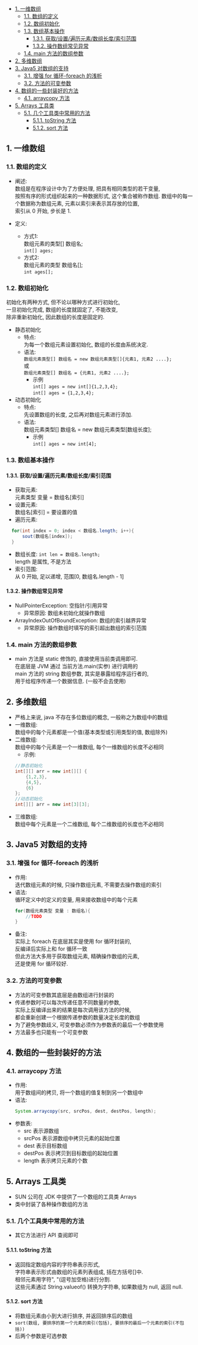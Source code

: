 <!-- TOC -->

- [1. 一维数组](#1-一维数组)
  - [1.1. 数组的定义](#11-数组的定义)
  - [1.2. 数组初始化](#12-数组初始化)
  - [1.3. 数组基本操作](#13-数组基本操作)
    - [1.3.1. 获取/设置/遍历元素/数组长度/索引范围](#131-获取设置遍历元素数组长度索引范围)
    - [1.3.2. 操作数组常见异常](#132-操作数组常见异常)
  - [1.4. main 方法的数组参数](#14-main-方法的数组参数)
- [2. 多维数组](#2-多维数组)
- [3. Java5 对数组的支持](#3-java5-对数组的支持)
  - [3.1. 增强 for 循环-foreach 的浅析](#31-增强-for-循环-foreach-的浅析)
  - [3.2. 方法的可变参数](#32-方法的可变参数)
- [4. 数组的一些封装好的方法](#4-数组的一些封装好的方法)
  - [4.1. arraycopy 方法](#41-arraycopy-方法)
- [5. Arrays 工具类](#5-arrays-工具类)
  - [5.1. 几个工具类中常用的方法](#51-几个工具类中常用的方法)
    - [5.1.1. toString 方法](#511-tostring-方法)
    - [5.1.2. sort 方法](#512-sort-方法)

<!-- /TOC -->

## 1. 一维数组

### 1.1. 数组的定义
- 阐述:   
  数组是在程序设计中为了方便处理, 把具有相同类型的若干变量,  
  按照有序的形式组织起来的一种数据形式, 这个集合被称作数组.
  数组中的每一个数据称为数组元素, 元素以索引来表示其存放的位置,  
  索引从 0 开始, 步长是 1.

- 定义:  
  - 方式1:   
    数组元素的类型[] 数组名;  
    `int[] ages;`  
  - 方式2:  
    数组元素的类型 数组名[];  
    `int ages[];`

### 1.2. 数组初始化
初始化有两种方式, 但不论以哪种方式进行初始化,  
一旦初始化完成, 数组的长度就固定了, 不能改变,  
除非重新初始化, 因此数组的长度是固定的. 
- 静态初始化  
  - 特点:  
    为每一个数组元素设置初始化, 数组的长度由系统决定.
  - 语法:  
    `数组元素类型[] 数组名 = new 数组元素类型[]{元素1, 元素2 ....};`  
    或  
    `数组元素类型[] 数组名 = {元素1, 元素2 ....};`  
    - 示例  
    `int[] ages = new int[]{1,2,3,4};`  
    `int[] ages = {1,2,3,4};`
- 动态初始化  
  - 特点:  
    先设置数组的长度, 之后再对数组元素进行添加.
  - 语法:  
    数组元素类型[] 数组名 = new 数组元素类型[数组长度];
    - 示例  
    `int[] ages = new int[4];` 

### 1.3. 数组基本操作

#### 1.3.1. 获取/设置/遍历元素/数组长度/索引范围
- 获取元素:  
  元素类型 变量 = 数组名[索引]
- 设置元素:  
  数组名[索引] = 要设置的值
- 遍历元素:  
```java
  for(int index = 0; index < 数组名.length; i++){
      sout(数组名[index]);
  }
```
- 数组长度:
  `int len = 数组名.length;`  
  length 是属性, 不是方法
- 索引范围:   
  从 0 开始, 足以递增, 范围[0, 数组名.length - 1]

#### 1.3.2. 操作数组常见异常
- NullPointerException: 空指针/引用异常  
  - 异常原因: 数组未初始化就操作数组
- ArrayIndexOutOfBoundException: 数组的索引越界异常  
  - 异常原因: 操作数组时填写的索引超出数组的索引范围


### 1.4. main 方法的数组参数
- main 方法是 static 修饰的, 直接使用当前类调用即可.  
在底层是 JVM 通过 当前方法.main(实参) 进行调用的  
main 方法的 string 数组参数, 其实是暴露给程序运行者的,  
用于给程序传递一个数据信息. (一般不会去使用)

## 2. 多维数组
- 严格上来说, java 不存在多位数组的概念, 一般称之为数组中的数组
- 一维数组:  
  数组中的每个元素都是一个值(基本类型或引用类型的值, 数组除外)  
- 二维数组:  
  数组中的每个元素是一个一维数组, 每个一维数组的长度不必相同  
  - 示例:  
  ```java
  //静态初始化
  int[][] arr = new int[][] {
      {1,2,3},
      {4,5},
      {6}
  };
  //动态初始化
  int[][] arr = new int[3][3];
  ```
- 三维数组:  
  数组中每个元素是一个二维数组, 每个二维数组的长度也不必相同

## 3. Java5 对数组的支持

### 3.1. 增强 for 循环-foreach 的浅析
- 作用:  
  迭代数组元素的时候, 只操作数组元素, 不需要去操作数组的索引
- 语法:  
  循环定义中的定义的变量, 用来接收数组中的每个元素  
  ```java
  for(数组元素类型 变量 : 数组名){
      //TODO
  }
  ```
- 备注:  
  实际上 foreach 在底层其实是使用 for 循环封装的,  
  反编译后实际上和 for 循环一致  
  但此方法大多用于获取数组元素, 精确操作数组的元素,  
  还是使用 for 循环较好.

### 3.2. 方法的可变参数
- 方法的可变参数其底层是由数组进行封装的
- 传递参数时可以每次传递任意不同数量的参数,  
  实际上反编译出来的结果是每次调用该方法的时候,  
  都会重新创建一个根据传递参数的数量决定长度的数组 
- 为了避免参数歧义, 可变参数必须作为参数表的最后一个参数使用
- 方法最多也只能有一个可变参数 

## 4. 数组的一些封装好的方法

### 4.1. arraycopy 方法
- 作用:  
  用于数组间的拷贝, 将一个数组的值复制到另一个数组中  
- 语法:  
  ```java
  System.arraycopy(src, srcPos, dest, destPos, length);
  ```
- 参数表:  
  - src 表示源数组
  - srcPos 表示源数组中拷贝元素的起始位置  
  - dest 表示目标数组  
  - destPos 表示拷贝到目标数组的起始位置  
  - length 表示拷贝元素的个数  


## 5. Arrays 工具类 
- SUN 公司在 JDK 中提供了一个数组的工具类 Arrays
- 类中封装了各种操作数组的方法

### 5.1. 几个工具类中常用的方法
- 其它方法进行 API 查阅即可

#### 5.1.1. toString 方法
- 返回指定数组内容的字符串表示形式,  
  字符串表示形式由数组的元素列表组成, 括在方括号[]中.  
  相邻元素用字符", "(逗号加空格)进行分割.  
  这些元素通过 String.valueof() 转换为字符串, 如果数组为 null, 返回 null.  

#### 5.1.2. sort 方法
- 将数组元素由小到大进行排序, 并返回排序后的数组
- `sort(数组, 要排序的第一个元素的索引(包括), 要排序的最后一个元素的索引(不包括))`
- 后两个参数是可选参数